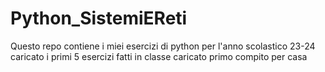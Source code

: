 # Python_SistemiEReti
Questo repo contiene i miei esercizi di python per l'anno scolastico 23-24
caricato i primi 5 esercizi fatti in classe
caricato primo compito per casa